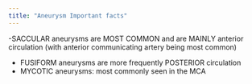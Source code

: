 ```yaml
---
title: "Aneurysm Important facts"
---
```

-SACCULAR aneurysms are MOST COMMON and are MAINLY anterior circulation (with anterior communicating artery being most common)
- FUSIFORM aneurysms are more frequently POSTERIOR circulation 
- MYCOTIC aneurysms: most commonly seen in the MCA

